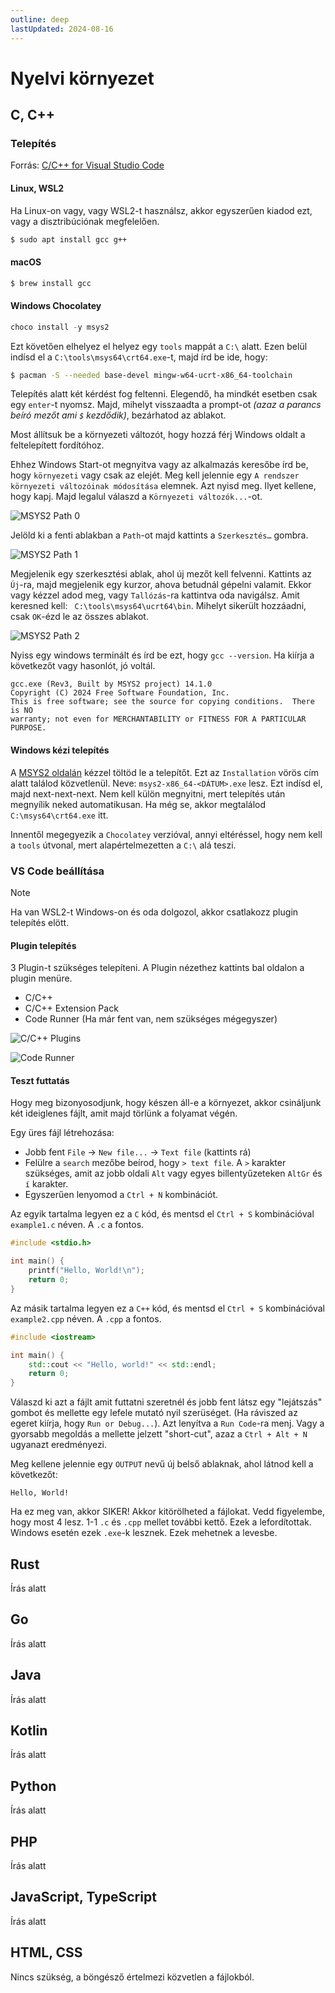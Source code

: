 ```yaml
---
outline: deep
lastUpdated: 2024-08-16
---
```


# Nyelvi környezet

## C, C++

### Telepítés
Forrás: [C/C++ for Visual Studio Code](https://code.visualstudio.com/docs/languages/cpp)

#### Linux, WSL2
Ha Linux-on vagy, vagy WSL2-t használsz, akkor egyszerűen kiadod ezt, vagy a disztribúciónak megfelelően.
```bash
$ sudo apt install gcc g++
```

#### macOS
```bash
$ brew install gcc
```

#### Windows Chocolatey
```powershell
choco install -y msys2
```

Ezt követően elhelyez el helyez egy `tools` mappát a `C:\` alatt. Ezen belül indísd el a `C:\tools\msys64\crt64.exe`-t, majd írd be ide, hogy:

```bash
$ pacman -S --needed base-devel mingw-w64-ucrt-x86_64-toolchain
```

Telepítés alatt két kérdést fog feltenni. Elegendő, ha mindkét esetben csak egy `enter`-t nyomsz. Majd, mihelyt visszaadta a prompt-ot _(azaz a parancs beíró mezőt ami `$` kezdődik)_, bezárhatod az ablakot.

Most állítsuk be a környezeti változót, hogy hozzá férj Windows oldalt a feltelepített fordítóhoz.

Ehhez Windows Start-ot megnyitva vagy az alkalmazás keresőbe írd be, hogy `környezeti` vagy csak az elejét. Meg kell jelennie egy `A rendszer környezeti változóinak módosítása` elemnek. Azt nyisd meg. Ilyet kellene, hogy kapj. Majd legalul válaszd a `Környezeti változók...`-ot.

![MSYS2 Path 0](../public/img/bevezetes/install/c/msys2-path-setting-0.png)

Jelöld ki a fenti ablakban a `Path`-ot majd kattints a `Szerkesztés…` gombra.

![MSYS2 Path 1](../public/img/bevezetes/install/c/msys2-path-setting-1.png)

Megjelenik egy szerkesztési ablak, ahol új mezőt kell felvenni. Kattints az `Új`-ra, majd megjelenik egy kurzor, ahova betudnál gépelni valamit. Ekkor vagy kézzel adod meg, vagy `Tallózás`-ra kattintva oda navigálsz. Amit keresned kell: ` C:\tools\msys64\ucrt64\bin`. Mihelyt sikerült hozzáadni, csak `OK`-ézd le az összes ablakot.

![MSYS2 Path 2](../public/img/bevezetes/install/c/msys2-path-setting-2.png)

Nyiss egy windows terminált és írd be ezt, hogy `gcc --version`. Ha kiírja a következőt vagy hasonlót, jó voltál.

```
gcc.exe (Rev3, Built by MSYS2 project) 14.1.0
Copyright (C) 2024 Free Software Foundation, Inc.
This is free software; see the source for copying conditions.  There is NO
warranty; not even for MERCHANTABILITY or FITNESS FOR A PARTICULAR PURPOSE.
```

#### Windows kézi telepítés

A [MSYS2 oldalán](https://www.msys2.org/) kézzel töltöd le a telepítőt. Ezt az `Installation` vörös cím alatt találod közvetlenül. Neve: `msys2-x86_64-<DÁTUM>.exe` lesz. Ezt indísd el, majd next-next-next. Nem kell külön megnyitni, mert telepítés után megnyílik neked automatikusan. Ha még se, akkor megtalálod `C:\msys64\crt64.exe` itt.

Innentől megegyezik a `Chocolatey` verzióval, annyi eltéréssel, hogy nem kell a `tools` útvonal, mert alapértelmezetten a `C:\` alá teszi.

### VS Code beállítása

> [!NOTE]
> Ha van WSL2-t Windows-on és oda dolgozol, akkor csatlakozz plugin telepítés elött.

#### Plugin telepítés
3 Plugin-t szükséges telepíteni. A Plugin nézethez kattints bal oldalon a plugin menüre.

- C/C++
- C/C++ Extension Pack
- Code Runner (Ha már fent van, nem szükséges mégegyszer)

![C/C++ Plugins](../public/img/bevezetes/install/c/vscode-plugin-0.png)

![Code Runner](../public/img/bevezetes/install/vscode/vscode-code-runner-plugin.png)

#### Teszt futtatás
Hogy meg bizonyosodjunk, hogy készen áll-e a környezet, akkor csináljunk két ideiglenes fájlt, amit majd törlünk a folyamat végén.

Egy üres fájl létrehozása:

- Jobb fent `File` -> `New file...` -> `Text file` (kattints rá)
- Felülre a `search` mezőbe beírod, hogy `> text file`. A `>` karakter szükséges, amit az jobb oldali `Alt` vagy egyes billentyűzeteken `AltGr` és `í` karakter.
- Egyszerűen lenyomod a `Ctrl + N` kombinációt.

Az egyik tartalma legyen ez a `C` kód, és mentsd el `Ctrl + S` kombinációval `example1.c` néven. A `.c` a fontos.
```c
#include <stdio.h>

int main() {
    printf("Hello, World!\n");
    return 0;
}
```

Az másik tartalma legyen ez a `C++` kód, és mentsd el `Ctrl + S` kombinációval `example2.cpp` néven. A `.cpp` a fontos.
```cpp
#include <iostream>

int main() {
    std::cout << "Hello, world!" << std::endl;
    return 0;
}
```

Válaszd ki azt a fájlt amit futtatni szeretnél és jobb fent látsz egy "lejátszás" gombot és mellette egy lefele mutató nyil szerüséget. (Ha ráviszed az egeret kiírja, hogy `Run or Debug...`). Azt lenyítva a `Run Code`-ra menj. Vagy a gyorsabb megoldás a mellette jelzett "short-cut", azaz a `Ctrl + Alt + N` ugyanazt eredményezi.

Meg kellene jelennie egy `OUTPUT` nevű új belső ablaknak, ahol látnod kell a következőt:

```
Hello, World!
```

Ha ez meg van, akkor SIKER! Akkor kitörölheted a fájlokat. Vedd figyelembe, hogy most 4 lesz. 1-1 `.c` és `.cpp` mellet további kettő. Ezek a lefordítottak. Windows esetén ezek `.exe`-k lesznek. Ezek mehetnek a levesbe.

## Rust

Írás alatt

## Go

Írás alatt

## Java

Írás alatt

## Kotlin

Írás alatt

## Python

Írás alatt

## PHP

Írás alatt

## JavaScript, TypeScript

Írás alatt

## HTML, CSS

Nincs szükség, a böngésző értelmezi közvetlen a fájlokból.
